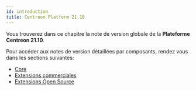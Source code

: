 ```yaml
---
id: introduction
title: Centreon Platform 21.10
---
```


Vous trouverez dans ce chapitre la note de version globale de la **Plateforme Centreon 21.10**.

Pour accéder aux notes de version détaillées par composants, rendez vous dans les sections suivantes:

- [Core](centreon-core.html)
- [Extensions commerciales](centreon-commercial-extensions.html)
- [Extensions Open Source](centreon-os-extensions.html)
